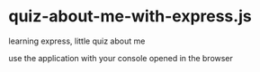 # quiz-about-me-with-express.js
learning express, little quiz about me

use the application with your console opened in the browser
